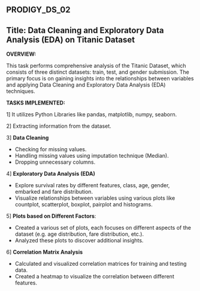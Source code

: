 ## PRODIGY_DS_02

## Title: Data Cleaning and Exploratory Data Analysis (EDA) on Titanic Dataset

**OVERVIEW:**

This task performs comprehensive analysis of the Titanic Dataset, which consists of three distinct datasets: train, test, and gender submission. The primary focus is on gaining insights into the relationships between variables and applying Data Cleaning and Exploratory Data Analysis (EDA) techniques.

**TASKS IMPLEMENTED:**

1] It utilizes Python Libraries like pandas, matplotlib, numpy, seaborn.

2] Extracting information from the dataset.

3] **Data Cleaning**
  - Checking for missing values.
  - Handling missing values using imputation technique (Median).
  - Dropping unnecessary columns.

4] **Exploratory Data Analysis (EDA)**
  - Explore survival rates by different features, class, age, gender, embarked and fare distribution.
  - Visualize relationships between variables using various plots like countplot, scatterplot, boxplot, pairplot and histograms.

5] **Plots based on Different Factors**:
   - Created a various set of plots, each focuses on different aspects of the dataset (e.g. age distribution, fare distribution, etc.).
   - Analyzed these plots to discover additional insights.

6] **Correlation Matrix Analysis**
  - Calculated and visualized correlation matrices for training and testing data.
  - Created a heatmap to visualize the correlation between different features.
